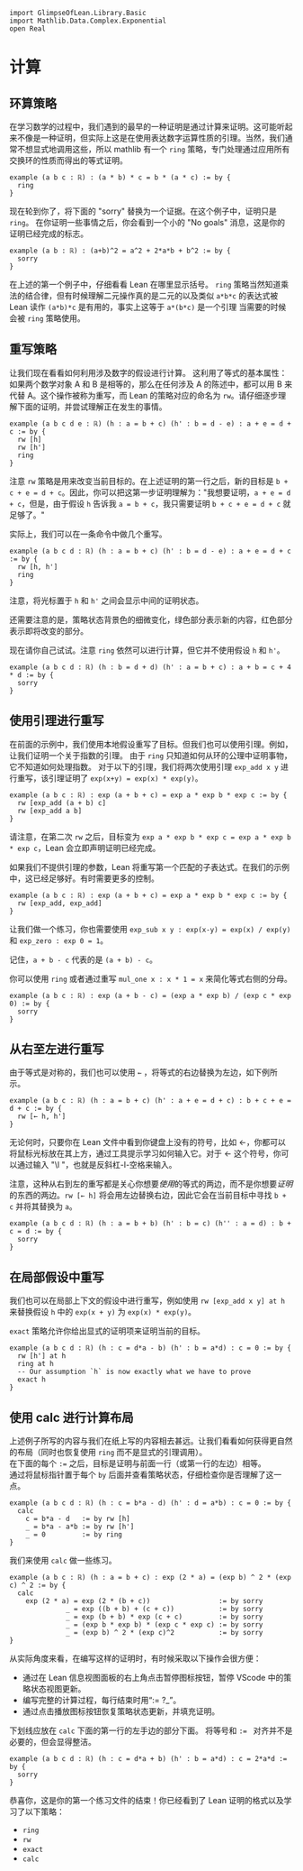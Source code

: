 ```lean
import GlimpseOfLean.Library.Basic
import Mathlib.Data.Complex.Exponential
open Real
```

# 计算

## 环算策略

在学习数学的过程中，我们遇到的最早的一种证明是通过计算来证明。这可能听起来不像是一种证明，但实际上这是在使用表达数字运算性质的引理。当然，我们通常不想显式地调用这些，所以 mathlib 有一个 `ring` 策略，专门处理通过应用所有交换环的性质而得出的等式证明。

```lean
example (a b c : ℝ) : (a * b) * c = b * (a * c) := by {
  ring
}
```

现在轮到你了，将下面的 "sorry" 替换为一个证据。在这个例子中，证明只是 `ring`。
在你证明一些事情之后，你会看到一个小的 "No goals" 消息，这是你的证明已经完成的标志。

```lean
example (a b : ℝ) : (a+b)^2 = a^2 + 2*a*b + b^2 := by {
  sorry
}
```

在上述的第一个例子中，仔细看看 Lean 在哪里显示括号。
`ring` 策略当然知道乘法的结合律，但有时候理解二元操作真的是二元的以及类似
`a*b*c` 的表达式被 Lean 读作 `(a*b)*c` 是有用的，事实上这等于 `a*(b*c)` 是一个引理
当需要的时候会被 `ring` 策略使用。

## 重写策略

让我们现在看看如何利用涉及数字的假设进行计算。
这利用了等式的基本属性：如果两个数学对象 A 和 B 是相等的，那么在任何涉及 A 的陈述中，都可以用 B 来代替 A。这个操作被称为重写，而 Lean 的策略对应的命名为 `rw`。请仔细逐步理解下面的证明，并尝试理解正在发生的事情。

```lean
example (a b c d e : ℝ) (h : a = b + c) (h' : b = d - e) : a + e = d + c := by {
  rw [h]
  rw [h']
  ring
}
```

注意 `rw` 策略是用来改变当前目标的。在上述证明的第一行之后，新的目标是 `b + c + e = d + c`。因此，你可以把这第一步证明理解为："我想要证明，`a + e = d + c`，但是，由于假设 `h` 告诉我 `a = b + c`，我只需要证明 `b + c + e = d + c` 就足够了。"

实际上，我们可以在一条命令中做几个重写。

```lean
example (a b c d : ℝ) (h : a = b + c) (h' : b = d - e) : a + e = d + c := by {
  rw [h, h']
  ring
}
```

注意，将光标置于 `h` 和 `h'` 之间会显示中间的证明状态。

还需要注意的是，策略状态背景色的细微变化，绿色部分表示新的内容，红色部分表示即将改变的部分。

现在请你自己试试。注意 `ring` 依然可以进行计算，但它并不使用假设 `h` 和 `h'`。

```lean
example (a b c d : ℝ) (h : b = d + d) (h' : a = b + c) : a + b = c + 4 * d := by {
  sorry
}
```

## 使用引理进行重写

在前面的示例中，我们使用本地假设重写了目标。但我们也可以使用引理。例如，让我们证明一个关于指数的引理。
由于 `ring` 只知道如何从环的公理中证明事物，它不知道如何处理指数。
对于以下的引理，我们将两次使用引理 `exp_add x y` 进行重写，该引理证明了 `exp(x+y) = exp(x) * exp(y)`。

```lean
example (a b c : ℝ) : exp (a + b + c) = exp a * exp b * exp c := by {
  rw [exp_add (a + b) c]
  rw [exp_add a b]
}
```

请注意，在第二次 `rw` 之后，目标变为
`exp a * exp b * exp c = exp a * exp b * exp c`，Lean 会立即声明证明已经完成。

如果我们不提供引理的参数，Lean 将重写第一个匹配的子表达式。在我们的示例中，这已经足够好。有时需要更多的控制。

```lean
example (a b c : ℝ) : exp (a + b + c) = exp a * exp b * exp c := by {
  rw [exp_add, exp_add]
}
```

让我们做一个练习，你也需要使用
`exp_sub x y : exp(x-y) = exp(x) / exp(y)` 和 `exp_zero : exp 0 = 1`。

记住，`a + b - c` 代表的是 `(a + b) - c`。

你可以使用 `ring` 或者通过重写 `mul_one x : x * 1 = x` 来简化等式右侧的分母。

```lean
example (a b c : ℝ) : exp (a + b - c) = (exp a * exp b) / (exp c * exp 0) := by {
  sorry
}
```

## 从右至左进行重写

由于等式是对称的，我们也可以使用 `←` ，将等式的右边替换为左边，如下例所示。

```lean
example (a b c : ℝ) (h : a = b + c) (h' : a + e = d + c) : b + c + e = d + c := by {
  rw [← h, h']
}
```

无论何时，只要你在 Lean 文件中看到你键盘上没有的符号，比如 ←，你都可以将鼠标光标放在其上方，通过工具提示学习如何输入它。对于 ← 这个符号，你可以通过输入 "\l "，也就是反斜杠-l-空格来输入。

注意，这种从右到左的重写都是关心你想要*使用*的等式的两边，而不是你想要*证明*的东西的两边。`rw [← h]` 将会用左边替换右边，因此它会在当前目标中寻找 `b + c` 并将其替换为 `a`。

```lean
example (a b c d : ℝ) (h : a = b + b) (h' : b = c) (h'' : a = d) : b + c = d := by {
  sorry
}
```

## 在局部假设中重写

我们也可以在局部上下文的假设中进行重写，例如使用
  `rw [exp_add x y] at h`
来替换假设 `h` 中的 `exp(x + y)` 为 `exp(x) * exp(y)`。

`exact` 策略允许你给出显式的证明项来证明当前的目标。

```lean
example (a b c d : ℝ) (h : c = d*a - b) (h' : b = a*d) : c = 0 := by {
  rw [h'] at h
  ring at h
  -- Our assumption `h` is now exactly what we have to prove
  exact h
}
```

## 使用 calc 进行计算布局

上述例子所写的内容与我们在纸上写的内容相去甚远。让我们看看如何获得更自然的布局（同时也恢复使用 `ring` 而不是显式的引理调用）。  
在下面的每个 `:=` 之后，目标是证明与前面一行（或第一行的左边）相等。  
通过将鼠标指针置于每个 `by` 后面并查看策略状态，仔细检查你是否理解了这一点。

```lean
example (a b c d : ℝ) (h : c = b*a - d) (h' : d = a*b) : c = 0 := by {
  calc
    c = b*a - d   := by rw [h]
    _ = b*a - a*b := by rw [h']
    _ = 0         := by ring
}
```

我们来使用 `calc` 做一些练习。

```lean
example (a b c : ℝ) (h : a = b + c) : exp (2 * a) = (exp b) ^ 2 * (exp c) ^ 2 := by {
  calc
    exp (2 * a) = exp (2 * (b + c))                 := by sorry
              _ = exp ((b + b) + (c + c))           := by sorry
              _ = exp (b + b) * exp (c + c)         := by sorry
              _ = (exp b * exp b) * (exp c * exp c) := by sorry
              _ = (exp b) ^ 2 * (exp c)^2           := by sorry
}
```

从实际角度来看，在编写这样的证明时，有时候采取以下操作会很方便：
* 通过在 Lean 信息视图面板的右上角点击暂停图标按钮，暂停 VScode 中的策略状态视图更新。
* 编写完整的计算过程，每行结束时用“:= ?_”。
* 通过点击播放图标按钮恢复策略状态更新，并填充证明。

下划线应放在 `calc` 下面的第一行的左手边的部分下面。
将等号和 `:= `  对齐并不是必要的，但会显得整洁。

```lean
example (a b c d : ℝ) (h : c = d*a + b) (h' : b = a*d) : c = 2*a*d := by {
  sorry
}
```

恭喜你，这是你的第一个练习文件的结束！你已经看到了 Lean 证明的格式以及学习了以下策略：
* `ring`
* `rw`
* `exact`
* `calc`
